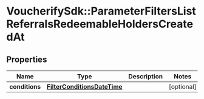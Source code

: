 # VoucherifySdk::ParameterFiltersListReferralsRedeemableHoldersCreatedAt

## Properties

| Name | Type | Description | Notes |
| ---- | ---- | ----------- | ----- |
| **conditions** | [**FilterConditionsDateTime**](FilterConditionsDateTime.md) |  | [optional] |

